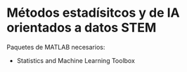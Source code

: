 # Métodos estadísitcos y de IA orientados a datos STEM

Paquetes de MATLAB necesarios:
- Statistics and Machine Learning Toolbox

